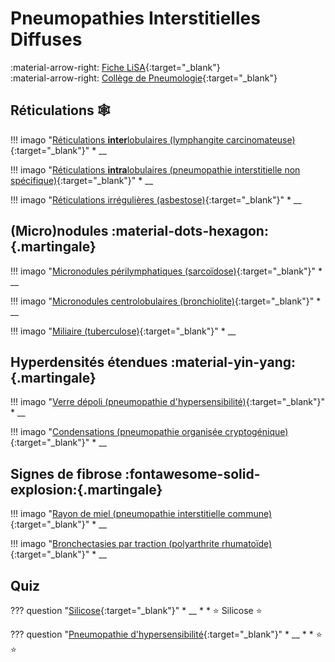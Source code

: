 # Pneumopathies Interstitielles Diffuses

:material-arrow-right: [Fiche LiSA](https://livret.uness.fr/lisa/Pneumopathie_interstitielle_diffuse){:target="_blank"}   
:material-arrow-right: [Collège de Pneumologie](https://cep.splf.fr/wp-content/uploads/2023/07/ITEM_210_PNEUMOPATHIES_INTERSTITIELLES_DIFFUSES_2023.pdf){:target="_blank"}


## Réticulations :spider_web:

!!! imago "[Réticulations **inter**lobulaires (lymphangite carcinomateuse)](){:target="_blank"}"
    * __

!!! imago "[Réticulations **intra**lobulaires (pneumopathie interstitielle non spécifique)](){:target="_blank"}"
    * __

!!! imago "[Réticulations irrégulières (asbestose)](){:target="_blank"}"
    * __


## (Micro)nodules :material-dots-hexagon:{.martingale}

!!! imago "[Micronodules périlymphatiques (sarcoïdose)](){:target="_blank"}"
    * __

!!! imago "[Micronodules centrolobulaires (bronchiolite)](){:target="_blank"}"
    * __

!!! imago "[Miliaire (tuberculose)](){:target="_blank"}"
    * __


## Hyperdensités étendues :material-yin-yang:{.martingale}

!!! imago "[Verre dépoli (pneumopathie d'hypersensibilité)](){:target="_blank"}"
    * __

!!! imago "[Condensations (pneumopathie organisée cryptogénique)](){:target="_blank"}"
    * __


## Signes de fibrose :fontawesome-solid-explosion:{.martingale}

!!! imago "[Rayon de miel (pneumopathie interstitielle commune)](){:target="_blank"}"
    * __

!!! imago "[Bronchectasies par traction (polyarthrite rhumatoïde)](){:target="_blank"}"
    * __


## Quiz

??? question "[Silicose](){:target="_blank"}"
    * __
    * 
    * :star: Silicose :star:

??? question "[Pneumopathie d'hypersensibilité](){:target="_blank"}"
    * __
    * 
    * :star:  :star:
